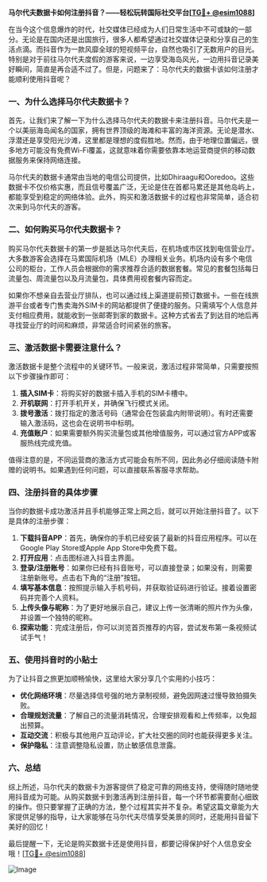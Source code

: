 **马尔代夫数据卡如何注册抖音？——轻松玩转国际社交平台[[TG💪+ @esim1088](https://t.me/s/esim1088)]**

在当今这个信息爆炸的时代，社交媒体已经成为人们日常生活中不可或缺的一部分。无论是在国内还是出国旅行，很多人都希望通过社交媒体记录和分享自己的生活点滴。而抖音作为一款风靡全球的短视频平台，自然也吸引了无数用户的目光。特别是对于前往马尔代夫度假的游客来说，一边享受海岛风光，一边用抖音记录美好瞬间，简直是再合适不过了。但是，问题来了：马尔代夫的数据卡该如何注册才能顺利使用抖音呢？

### 一、为什么选择马尔代夫数据卡？

首先，让我们来了解一下为什么选择马尔代夫的数据卡来注册抖音。马尔代夫是一个以美丽海岛闻名的国家，拥有世界顶级的海滩和丰富的海洋资源。无论是潜水、浮潜还是享受阳光沙滩，这里都是理想的度假胜地。然而，由于地理位置偏远，很多地方可能没有免费Wi-Fi覆盖，这就意味着你需要依靠本地运营商提供的移动数据服务来保持网络连接。

马尔代夫的数据卡通常由当地的电信公司提供，比如Dhiraagu和Ooredoo。这些数据卡不仅价格实惠，而且信号覆盖广泛，无论是住在首都马累还是其他岛屿上，都能享受到稳定的网络体验。此外，购买和激活数据卡的过程也非常简单，适合初次来到马尔代夫的游客。

### 二、如何购买马尔代夫数据卡？

购买马尔代夫数据卡的第一步是抵达马尔代夫后，在机场或市区找到电信营业厅。大多数游客会选择在马累国际机场（MLE）办理相关业务。机场内设有多个电信公司的柜台，工作人员会根据你的需求推荐合适的数据套餐。常见的套餐包括每日流量包、周流量包以及月流量包，具体费用视套餐内容而定。

如果你不想亲自去营业厅排队，也可以通过线上渠道提前预订数据卡。一些在线旅游平台或者专门售卖海外SIM卡的网站都提供了便捷的服务。只需填写个人信息并支付相应费用，就能收到一张邮寄到家的数据卡。这种方式省去了到达目的地后再寻找营业厅的时间和麻烦，非常适合时间紧张的旅客。

### 三、激活数据卡需要注意什么？

激活数据卡是整个流程中的关键环节。一般来说，激活过程非常简单，只需要按照以下步骤操作即可：

1. **插入SIM卡**：将购买好的数据卡插入手机的SIM卡槽中。
2. **开机联网**：打开手机开关，并确保飞行模式关闭。
3. **拨号激活**：拨打指定的激活号码（通常会在包装盒内附带说明）。有时还需要输入激活码，这也会在说明书中标明。
4. **充值账户**：如果需要额外购买流量包或其他增值服务，可以通过官方APP或客服热线完成充值。

值得注意的是，不同运营商的激活方式可能会有所不同，因此务必仔细阅读随卡附赠的说明书。如果遇到任何问题，可以直接联系客服寻求帮助。

### 四、注册抖音的具体步骤

当你的数据卡成功激活并且手机能够正常上网之后，就可以开始注册抖音了。以下是具体的注册步骤：

1. **下载抖音APP**：首先，确保你的手机已经安装了最新的抖音应用程序。可以在Google Play Store或Apple App Store中免费下载。
2. **打开应用**：点击图标进入抖音主界面。
3. **登录/注册账号**：如果你已经有抖音账号，可以直接登录；如果没有，则需要注册新账号。点击右下角的“注册”按钮。
4. **填写基本信息**：按照提示输入手机号码，并获取验证码进行验证。接着设置密码并完善个人资料。
5. **上传头像与昵称**：为了更好地展示自己，建议上传一张清晰的照片作为头像，并设置一个独特的昵称。
6. **探索功能**：完成注册后，你可以浏览首页推荐的内容，尝试发布第一条视频试试手气！

### 五、使用抖音时的小贴士

为了让抖音之旅更加顺畅愉快，这里给大家分享几个实用的小技巧：

- **优化网络环境**：尽量选择信号强的地方录制视频，避免因网速过慢导致拍摄失败。
- **合理规划流量**：了解自己的流量消耗情况，合理安排观看和上传频率，以免超出预算。
- **互动交流**：积极与其他用户互动评论，扩大社交圈的同时也能获得更多关注。
- **保护隐私**：注意调整隐私设置，防止敏感信息泄露。

### 六、总结

综上所述，马尔代夫的数据卡为游客提供了稳定可靠的网络支持，使得随时随地使用抖音成为可能。从购买数据卡到激活再到注册抖音，每一个环节都需要耐心细致的操作。但只要掌握了正确的方法，整个过程其实并不复杂。希望这篇文章能为大家提供足够的指导，让大家能够在马尔代夫尽情享受美景的同时，还能用抖音留下美好的回忆！

最后提醒一下，无论是购买数据卡还是使用抖音，都要记得保护好个人信息安全哦！[[TG💪+ @esim1088](https://t.me/s/esim1088)] 

![Image](https://i.postimg.cc/4NQfJmqS/Snipaste-2025-05-13-00-14-12.png)